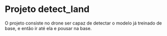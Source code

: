 # Projeto detect_land

O projeto consiste no drone ser capaz de detectar o modelo já treinado de base, e então ir até ela e pousar na base.


